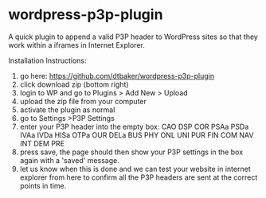 wordpress-p3p-plugin
====================

A quick plugin to append a valid P3P header to WordPress sites so that they work within a iframes in Internet Explorer.

Installation Instructions:

1) go here: https://github.com/dtbaker/wordpress-p3p-plugin
2) click download zip (bottom right)
3) login to WP and go to Plugins > Add New > Upload
4) upload the zip file from your computer
5) activate the plugin as normal
6) go to Settings >P3P Settings
7) enter your P3P header into the empty box: CAO DSP COR PSAa PSDa IVAa IVDa HISa OTPa OUR DELa BUS PHY ONL UNI PUR FIN COM NAV INT DEM PRE
8) press save, the page should then show your P3P settings in the box again with a 'saved' message. 
9) let us know when this is done and we can test your website in internet explorer from here to confirm all the P3P headers are sent at the correct points in time.
